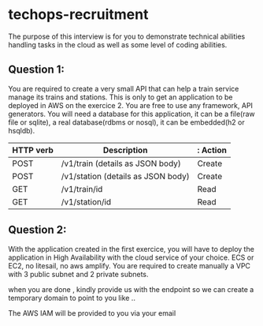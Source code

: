 # techops-recruitment

The purpose of this interview is for you to demonstrate technical abilities handling tasks in the cloud as well as some level of coding abilities.

## Question 1:

You are required to create a very small API that can help a train service manage its trains and stations. This is only to get an application to be deployed in AWS on the exercice 2. You are free to use any framework, API generators. You will need a database for this application, it can be a file(raw file or sqlite), a real database(rdbms or nosql), it can be embedded(h2 or hsqldb).

		
| HTTP verb |	Description |:	Action |
|:----------|---------------|:---------|
| POST	| /v1/train (details as JSON body) | Create |
| POST	| /v1/station (details as JSON body) |	Create |
| GET	 |/v1/train/id	| Read | 
| GET	| /v1/station/id | 	Read |


## Question 2:

With the application created in the first exercice, you will have to deploy the application in High Availability with the cloud service of your choice. ECS or EC2, no litesail, no aws amplify. You are required to create manually a VPC with 3 public subnet and 2 private subnets.

when you are done , kindly provide us with the endpoint so we can create a temporary domain to point to you like <yourname>.<ourdomain>.<ltd>

The AWS IAM will be provided to you via your email
